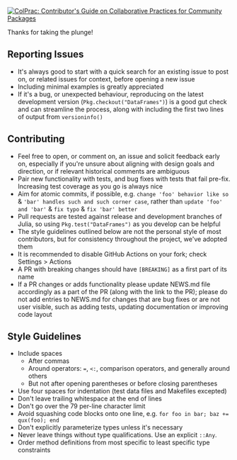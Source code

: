 [![ColPrac: Contributor's Guide on Collaborative Practices for Community Packages](https://img.shields.io/badge/ColPrac-Contributor's%20Guide-blueviolet)](https://github.com/SciML/ColPrac)

Thanks for taking the plunge!

## Reporting Issues

* It's always good to start with a quick search for an existing issue to post on,
  or related issues for context, before opening a new issue
* Including minimal examples is greatly appreciated
* If it's a bug, or unexpected behaviour, reproducing on the latest development version
  (`Pkg.checkout("DataFrames")`) is a good gut check and can streamline the process,
  along with including the first two lines of output from `versioninfo()`

## Contributing

* Feel free to open, or comment on, an issue and solicit feedback early on,
  especially if you're unsure about aligning with design goals and direction,
  or if relevant historical comments are ambiguous
* Pair new functionality with tests, and bug fixes with tests that fail pre-fix.
  Increasing test coverage as you go is always nice
* Aim for atomic commits, if possible, e.g. `change 'foo' behavior like so` &
  `'bar' handles such and such corner case`,
  rather than `update 'foo' and 'bar'` & `fix typo` & `fix 'bar' better`
* Pull requests are tested against release and development branches of Julia,
  so using `Pkg.test("DataFrames")` as you develop can be helpful
* The style guidelines outlined below are not the personal style of most contributors,
  but for consistency throughout the project, we've adopted them
* It is recommended to disable GitHub Actions on your fork; check Settings > Actions
* A PR with breaking changes should have `[BREAKING]` as a first part of its name
* If a PR changes or adds functionality please update NEWS.md file accordingly as
  a part of the PR (along with the link to the PR); please do not add entries
  to NEWS.md for changes that are bug fixes or are not user visible, such as
  adding tests, updating documentation or improving code layout

## Style Guidelines

* Include spaces
    + After commas
    + Around operators: `=`, `<:`, comparison operators, and generally around others
    + But not after opening parentheses or before closing parentheses
* Use four spaces for indentation (test data files and Makefiles excepted)
* Don't leave trailing whitespace at the end of lines
* Don't go over the 79 per-line character limit
* Avoid squashing code blocks onto one line, e.g. `for foo in bar; baz += qux(foo); end`
* Don't explicitly parameterize types unless it's necessary
* Never leave things without type qualifications. Use an explicit `::Any`.
* Order method definitions from most specific to least specific type constraints
